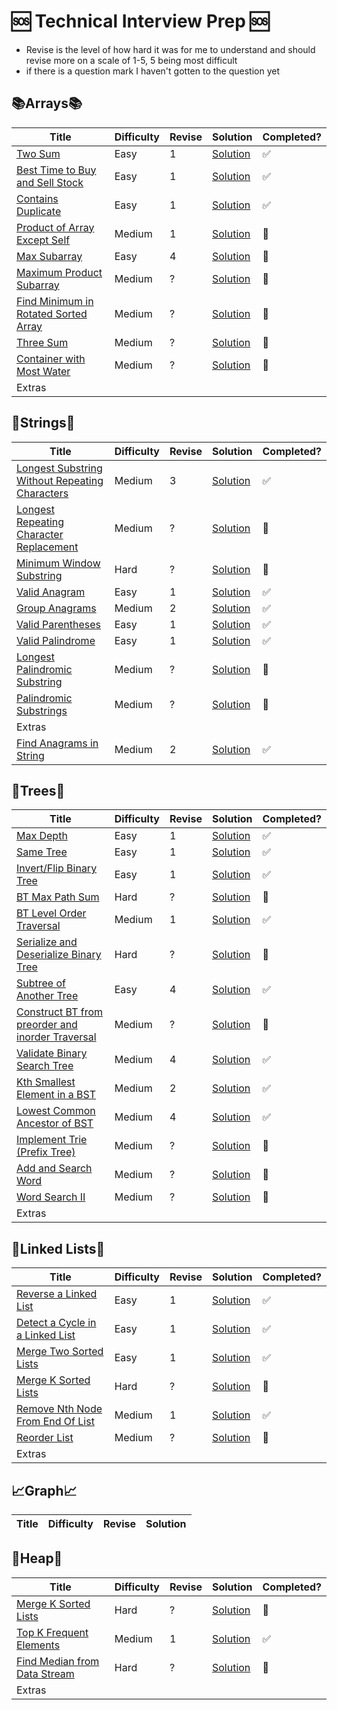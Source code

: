 # 🆘 Technical Interview Prep 🆘

- Revise is the level of how hard it was for me to understand and should revise more on a scale of 1-5, 5 being most difficult
- if there is a question mark I haven't gotten to the question yet

## 📚Arrays📚

| Title                                                                                                       | Difficulty | Revise | Solution                                   | Completed? |
| ----------------------------------------------------------------------------------------------------------- | ---------- | ------ | ------------------------------------------ | ---------- |
| [Two Sum](https://leetcode.com/problems/two-sum/)                                                           | Easy       | 1      | [Solution](Solutions/Two_Sum.py)           | ✅         |
| [Best Time to Buy and Sell Stock](https://leetcode.com/problems/best-time-to-buy-and-sell-stock/)           | Easy       | 1      | [Solution](Solutions/Stock.py)             | ✅         |
| [Contains Duplicate](https://leetcode.com/problems/contains-duplicate/)                                     | Easy       | 1      | [Solution](Solutions/Contains_Dup.py)      | ✅         |
| [Product of Array Except Self](https://leetcode.com/problems/product-of-array-except-self/)                 | Medium     | 1      | [Solution](Solutions/Product_Array.py)     | 🚫         |
| [Max Subarray](https://leetcode.com/problems/maximum-subarray/)                                             | Easy       | 4      | [Solution](Solutions/Max_Subarray.py)      | 🚫         |
| [Maximum Product Subarray](https://leetcode.com/problems/maximum-product-subarray/)                         | Medium     | ?      | [Solution](Solutions/Max_Prod_Subarray.py) | 🚫         |
| [Find Minimum in Rotated Sorted Array](https://leetcode.com/problems/find-minimum-in-rotated-sorted-array/) | Medium     | ?      | [Solution](Solutions/Min_Rot_Array.py)     | 🚫         |
| [Three Sum](https://leetcode.com/problems/3sum/)                                                            | Medium     | ?      | [Solution](Solutions/Three_Sum.py)         | 🚫         |
| [Container with Most Water](https://leetcode.com/problems/container-with-most-water/)                       | Medium     | ?      | [Solution](Solutions/Water.py)             | 🚫         |
| Extras                                                                                                      |            |        |                                            |            |

## 🧵Strings🧵

| Title                                                                                                                           | Difficulty | Revise | Solution                                         | Completed? |
| ------------------------------------------------------------------------------------------------------------------------------- | ---------- | ------ | ------------------------------------------------ | ---------- |
| [Longest Substring Without Repeating Characters](https://leetcode.com/problems/longest-substring-without-repeating-characters/) | Medium     | 3      | [Solution](Solutions/Longest_Substring.py)       | ✅         |
| [Longest Repeating Character Replacement](https://leetcode.com/problems/longest-repeating-character-replacement/)               | Medium     | ?      | [Solution](Solutions/Longest_Repeating_Char.py)  | 🚫         |
| [Minimum Window Substring](https://leetcode.com/problems/minimum-window-substring/)                                             | Hard       | ?      | [Solution](Solutions/Min_Window.py)              | 🚫         |
| [Valid Anagram](https://leetcode.com/problems/valid-anagram/)                                                                   | Easy       | 1      | [Solution](Solutions/Valid_Anagram.py)           | ✅         |
| [Group Anagrams](https://leetcode.com/problems/group-anagrams/)                                                                 | Medium     | 2      | [Solution](Solutions/Group_Anagram.py)           | ✅         |
| [Valid Parentheses](https://leetcode.com/problems/valid-parentheses/)                                                           | Easy       | 1      | [Solution](Solutions/Valid_Parentheses.py)       | ✅         |
| [Valid Palindrome](https://leetcode.com/problems/valid-palindrome/)                                                             | Easy       | 1      | [Solution](Solutions/Valid_Palindrome.py)        | ✅         |
| [Longest Palindromic Substring](https://leetcode.com/problems/longest-palindromic-substring/)                                   | Medium     | ?      | [Solution](Solutions/Longest_Palin_Substring.py) | 🚫         |
| [Palindromic Substrings](https://leetcode.com/problems/palindromic-substrings/)                                                 | Medium     | ?      | [Solution](Solutions/Palindromic_Substrings.py)  | 🚫         |
| Extras                                                                                                                          |            |        |                                                  |            |
| [Find Anagrams in String](https://leetcode.com/problems/find-all-anagrams-in-a-string/)                                         | Medium     | 2      | [Solution](Solutions/Find_Anagrams_In_String.py) | ✅         |

## 🌲Trees🌲

| Title                                                                                                                                        | Difficulty | Revise | Solution                                                | Completed? |
| -------------------------------------------------------------------------------------------------------------------------------------------- | ---------- | ------ | ------------------------------------------------------- | ---------- |
| [Max Depth](https://leetcode.com/problems/maximum-depth-of-binary-tree/)                                                                     | Easy       | 1      | [Solution](Solutions/Max_Depth.py)                      | ✅         |
| [Same Tree](https://leetcode.com/problems/same-tree/)                                                                                        | Easy       | 1      | [Solution](Solutions/Same_Tree.py)                      | ✅         |
| [Invert/Flip Binary Tree](https://leetcode.com/problems/invert-binary-tree/)                                                                 | Easy       | 1      | [Solution](Solutions/Invert_Tree.py)                    | ✅         |
| [BT Max Path Sum](https://leetcode.com/problems/binary-tree-maximum-path-sum/)                                                               | Hard       | ?      | [Solution](Solutions/Max_Path_Sum.py)                   | 🚫         |
| [BT Level Order Traversal](https://leetcode.com/problems/binary-tree-level-order-traversal/)                                                 | Medium     | 1      | [Solution](Solutions/Level_Order_Traversal.py)          | ✅         |
| [Serialize and Deserialize Binary Tree](https://leetcode.com/problems/serialize-and-deserialize-binary-tree/)                                | Hard       | ?      | [Solution](Solutions/Se-De_rialize_BT.py)               | 🚫         |
| [Subtree of Another Tree](https://leetcode.com/problems/subtree-of-another-tree/)                                                            | Easy       | 4      | [Solution](Solutions/Subtree.py)                        | ✅         |
| [Construct BT from preorder and inorder Traversal](https://leetcode.com/problems/construct-binary-tree-from-preorder-and-inorder-traversal/) | Medium     | ?      | [Solution](Solutions/ConstructWith_Preorder_Inorder.py) | 🚫         |
| [Validate Binary Search Tree](https://leetcode.com/problems/validate-binary-search-tree/)                                                    | Medium     | 4      | [Solution](Solutions/Validate_BST.py)                   | ✅         |
| [Kth Smallest Element in a BST](https://leetcode.com/problems/kth-smallest-element-in-a-bst/)                                                | Medium     | 2      | [Solution](Solutions/Kth_Smallest_BST.py)               | ✅         |
| [Lowest Common Ancestor of BST](https://leetcode.com/problems/lowest-common-ancestor-of-a-binary-search-tree/)                               | Medium     | 4      | [Solution](Solutions/LCA_BST.py)                        | ✅         |
| [Implement Trie (Prefix Tree)](https://leetcode.com/problems/implement-trie-prefix-tree/)                                                    | Medium     | ?      | [Solution](Solutions/Trie.py)                           | 🚫         |
| [Add and Search Word ](https://leetcode.com/problems/add-and-search-word-data-structure-design/)                                             | Medium     | ?      | [Solution](Solutions/Add_Search_Word.py)                | 🚫         |
| [Word Search II ](https://leetcode.com/problems/word-search-ii/)                                                                             | Medium     | ?      | [Solution](Solutions/Word_Search.py)                    | 🚫         |
| Extras                                                                                                                                       |            |        |                                                         |            |

## 🔗Linked Lists🔗

| Title                                                                                               | Difficulty | Revise | Solution                               | Completed? |
| --------------------------------------------------------------------------------------------------- | ---------- | ------ | -------------------------------------- | ---------- |
| [Reverse a Linked List](https://leetcode.com/problems/reverse-linked-list/)                         | Easy       | 1      | [Solution](Solutions/Reverse_LL.py)    | ✅         |
| [Detect a Cycle in a Linked List](https://leetcode.com/problems/linked-list-cycle/)                 | Easy       | 1      | [Solution](Solutions/Cycle_LL.py)      | ✅         |
| [Merge Two Sorted Lists](https://leetcode.com/problems/merge-two-sorted-lists/)                     | Easy       | 1      | [Solution](Solutions/Merge_Two_LL.py)  | ✅         |
| [Merge K Sorted Lists](https://leetcode.com/problems/merge-k-sorted-lists/)                         | Hard       | ?      | [Solution](Solutions/Merge_K_LL.py)    | 🚫         |
| [Remove Nth Node From End Of List](https://leetcode.com/problems/remove-nth-node-from-end-of-list/) | Medium     | 1      | [Solution](Solutions/Remove_Nth_LL.py) | ✅         |
| [Reorder List](https://leetcode.com/problems/reorder-list/)                                         | Medium     | ?      | [Solution](Solutions/Reorder_List.py)  | 🚫         |
| Extras                                                                                              |            |        |                                        |

## 📈Graph📈

| Title | Difficulty | Revise | Solution |
| ----- | ---------- | ------ | -------- |


## 🔎Heap🔎

| Title                                                                                       | Difficulty | Revise | Solution                             | Completed? |
| ------------------------------------------------------------------------------------------- | ---------- | ------ | ------------------------------------ | ---------- |
| [Merge K Sorted Lists](https://leetcode.com/problems/merge-k-sorted-lists/)                 | Hard       | ?      | [Solution](Solutions/Merge_K_LL.py)  | 🚫         |
| [Top K Frequent Elements](https://leetcode.com/problems/top-k-frequent-elements/)           | Medium     | 1      | [Solution](Solutions/Top_K.py)       | ✅         |
| [Find Median from Data Stream](https://leetcode.com/problems/find-median-from-data-stream/) | Hard       | ?      | [Solution](Solutions/Find_Median.py) | 🚫         |
| Extras                                                                                      |            |        |                                      |            |
